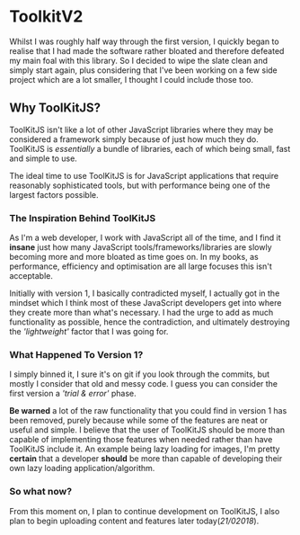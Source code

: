# ToolkitV2
Whilst I was roughly half way through the first version, I quickly began to realise that I had made the software rather bloated and therefore defeated my main foal with this library. So I decided to wipe the slate clean and simply start again, plus considering that I've been working on a few side project which are a lot smaller, I thought I could include those too.

## Why ToolKitJS?
ToolKitJS isn't like a lot of other JavaScript libraries where they may be considered a framework simply because of just how much they do. ToolKitJS is _essentially_ a bundle of libraries, each of which being small, fast and simple to use. 

The ideal time to use ToolKitJS is for JavaScript applications that require reasonably sophisticated tools, but with performance being one of the largest factors possible. 

### The Inspiration Behind ToolKitJS
As I'm a web developer, I work with JavaScript all of the time, and I find it **insane** just how many JavaScript tools/frameworks/libraries are slowly becoming more and more bloated as time goes on. In my books, as performance, efficiency and optimisation are all large focuses this isn't acceptable. 

Initially with version 1, I basically contradicted myself, I actually got in the mindset which I think most of these JavaScript developers get into where they create more than what's necessary. I had the urge to add as much functionality as possible, hence the contradiction, and ultimately destroying the _'lightweight'_ factor that I was going for.  

### What Happened To Version 1?
I simply binned it, I sure it's on git if you look through the commits, but mostly I consider that old and messy code. I guess you can consider the first version a _'trial & error'_ phase. 

**Be warned** a lot of the raw functionality that you could find in version 1 has been removed, purely because while some of the features are neat or useful and simple. I believe that the user of ToolKitJS should be more than capable of implementing those features when needed rather than have ToolKitJS include it. An example being lazy loading for images, I'm pretty **certain** that a developer **should** be more than capable of developing their own lazy loading application/algorithm. 

### So what now? 
From this moment on, I plan to continue development on ToolKitJS, I also plan to begin uploading content and features later today(_21/02018_).
